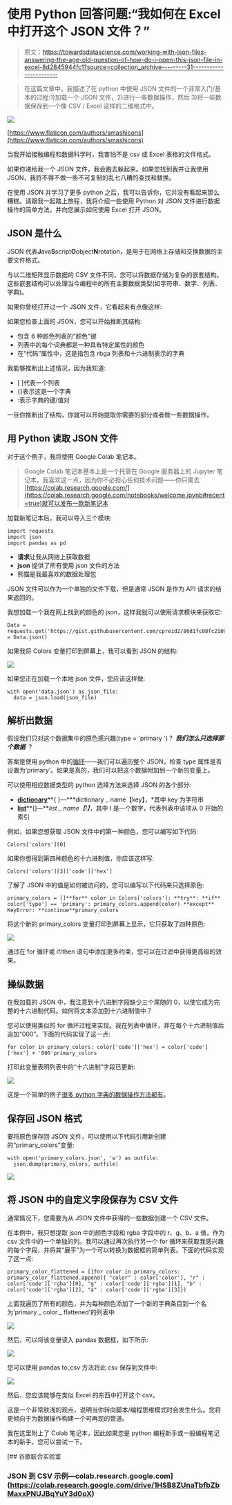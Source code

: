 # 使用 Python 回答问题:“我如何在 Excel 中打开这个 JSON 文件？”

> 原文：<https://towardsdatascience.com/working-with-json-files-answering-the-age-old-question-of-how-do-i-open-this-json-file-in-excel-8d2845944fc1?source=collection_archive---------31----------------------->

> 在这篇文章中，我描述了在 python 中使用 JSON 文件的一个非常入门/基本的过程:1)加载一个 JSON 文件，2)进行一些数据操作，然后 3)将一些数据保存到一个像 CSV / Excel 这样的二维格式中。

![](img/8da167f14893faeb4dc567b69eea4938.png)

[https://www.flaticon.com/authors/smashicons](https://www.flaticon.com/authors/smashicons)

当我开始接触编程和数据科学时，我害怕不是 csv 或 Excel 表格的文件格式。

如果你递给我一个 JSON 文件，我会跑去躲起来。如果您找到我并让我使用 JSON，我将不得不做一些不可复制的乱七八糟的查找和替换。

在使用 JSON 并学习了更多 python 之后，我可以告诉你，它并没有看起来那么糟糕。请跟我一起踏上旅程，我将介绍一些使用 Python 对 JSON 文件进行数据操作的简单方法，并向您展示如何使用 Excel 打开 JSON。

## JSON 是什么

JSON 代表**J**ava**S**script**O**object**N**rotation，是用于在网络上存储和交换数据的主要文件格式。

与以二维矩阵显示数据的 CSV 文件不同，您可以将数据存储为复杂的嵌套结构。这些嵌套结构可以处理当今编程中的所有主要数据类型(如字符串、数字、列表、字典)。

如果你曾经打开过一个 JSON 文件，它看起来有点像这样:

如果您检查上面的 JSON，您可以开始推断其结构:

*   包含 6 种颜色列表的“颜色”键
*   列表中的每个词典都是一种具有特定属性的颜色
*   在“代码”属性中，这是指包含 rbga 列表和十六进制表示的字典

我能够推断出上述情况，因为我知道:

*   [ ]代表一个列表
*   {}表示这是一个字典
*   :表示字典的键/值对

一旦你推断出了结构，你就可以开始提取你需要的部分或者做一些数据操作。

## 用 Python 读取 JSON 文件

对于这个例子，我将使用 Google Colab 笔记本。

> Google Colab 笔记本基本上是一个托管在 Google 服务器上的 Jupyter 笔记本。我喜欢这一点，因为你不必担心任何技术问题——你只需去[https://colab.research.google.com/](https://colab.research.google.com/notebooks/welcome.ipynb#recent=true)就可以发布一款新笔记本

加载新笔记本后，我可以导入三个模块:

```
import requests
import json
import pandas as pd
```

*   **请求**让我从网络上获取数据
*   **json** 提供了所有使用 json 文件的方法
*   熊猫是我最喜欢的数据处理包

JSON 文件可以作为一个单独的文件下载，但是通常 JSON 是作为 API 请求的结果返回的。

我想加载一个我在网上找到的颜色的 json，这样我就可以使用请求模块来获取它:

```
Data = requests.get('https://gist.githubusercontent.com/cpreid2/86d1fc08fc21094b2af098082cbbb49b/raw/3434521113467ed636b26e0e1d4f8c952b6a8b0a/colors.json')Colors = Data.json()
```

如果我将 Colors 变量打印到屏幕上，我可以看到 JSON 的结构:

![](img/000a648dd296eba78b016af4abb52e5f.png)

如果您正在加载一个本地 json 文件，您应该这样做:

```
with open('data.json') as json_file:     
  data = json.load(json_file)
```

## 解析出数据

假设我们只对这个数据集中的原色感兴趣(type = 'primary ')？ ***我们怎么只选择那个数据*** ？

答案是使用 python 中的[循环](https://www.tutorialspoint.com/python/python_for_loop.htm)——我们可以遍历整个 JSON，检查 type 属性是否设置为‘primary’。如果是真的，我们可以把这个数据附加到一个新的变量上。

可以使用相应数据类型的 python 选择方法来选择 JSON 的各个部分:

*   [**dictionary**](https://www.tutorialspoint.com/python/python_dictionary.htm)**{ }—***dictionary _ name【key】，*其中 key 为字符串
*   [**list**](https://www.tutorialspoint.com/python/python_lists.htm)**[]—***list _ name【I】*，其中 I 是一个数字，代表列表中该项从 0 开始的索引

例如，如果您想获取 JSON 文件中的第一种颜色，您可以编写如下代码:

```
Colors['colors'][0]
```

如果你想得到第四种颜色的十六进制值，你应该这样写:

```
Colors['colors'][3]['code']['hex']
```

了解了 JSON 中的值是如何被访问的，您可以编写以下代码来只选择原色:

```
primary_colors = []**for** color in Colors['colors']: **try**: **if** color['type'] == 'primary': primary_colors.append(color) **except** KeyError: **continue**primary_colors
```

将这个新的 primary_colors 变量打印到屏幕上显示，它只获取了四种原色:

![](img/ddf24b27d3d1bcb655648feb32d74350.png)

通过在 for 循环或 if/then 语句中添加更多约束，您可以在过滤中获得更高级的效果。

## 操纵数据

在我加载的 JSON 中，我注意到十六进制字段缺少三个尾随的 0，以使它成为完整的十六进制代码。如何将文本添加到十六进制值中？

您可以使用类似的 for 循环过程来实现。我在列表中循环，并在每个十六进制值后追加“000”。下面的代码实现了这一点:

```
for color in primary_colors: color['code']['hex'] = color['code']['hex'] + '000'primary_colors
```

打印此变量表明列表中的“十六进制”字段已更新:

![](img/57615c79837420e96c4fac4728749c80.png)

这是一个简单的例子[很多 python 字典的数据操作方法都有](https://www.pythonforbeginners.com/dictionary/dictionary-manipulation-in-python)。

## 保存回 JSON 格式

要将原色保存回 JSON 文件，可以使用以下代码引用新创建的“primary_colors”变量:

```
with open('primary_colors.json', 'w') as outfile:
  json.dump(primary_colors, outfile)
```

![](img/8da8a2e443e3617cfab5f405a5f5c7a4.png)

## 将 JSON 中的自定义字段保存为 CSV 文件

通常情况下，您需要为从 JSON 文件中获得的一些数据创建一个 CSV 文件。

在本例中，我只想提取 json 中的颜色字段和 rgba 字段中的 r、g、b、a 值，作为 csv 文件中的一个单独的列。我可以通过再次执行另一个 for 循环来获取我感兴趣的每个字段，并将其“展平”为一个可以转换为数据框的简单列表。下面的代码实现了这一点:

```
primary_color_flattened = []for color in primary_colors: primary_color_flattened.append({ "color" : color['color'], "r" : color['code']['rgba'][0], "g" : color['code']['rgba'][1], "b" : color['code']['rgba'][2], "a" : color['code']['rgba'][3]})
```

上面我遍历了所有的颜色，并为每种颜色添加了一个新的字典条目到一个名为‘primary _ color _ flattened’的列表中

![](img/3901723b7fb3556b563801201e11b777.png)

然后，可以将该变量读入 pandas 数据框，如下所示:

![](img/b1eedbb131185264b9a24fd94e6b968b.png)

您可以使用 pandas to_csv 方法将此 csv 保存到文件中:

![](img/df10d89cc8d95439699838ba164d004d.png)

然后，您应该能够在类似 Excel 的东西中打开这个 csv。

这是一个非常肤浅的观点，说明当你转向脚本/编程思维模式时会发生什么。您将更倾向于为数据操作构建一个可再现的管道。

我在这里附上了 Colab 笔记本，因此如果您是 python 编程新手或一般编程笔记本的新手，您可以尝试一下。

[](https://colab.research.google.com/drive/1HSB8ZUnaTbfbZbMaxxPNUJBqYuY3d0oX) [## 谷歌联合实验室

### JSON 到 CSV 示例—colab.research.google.com](https://colab.research.google.com/drive/1HSB8ZUnaTbfbZbMaxxPNUJBqYuY3d0oX)